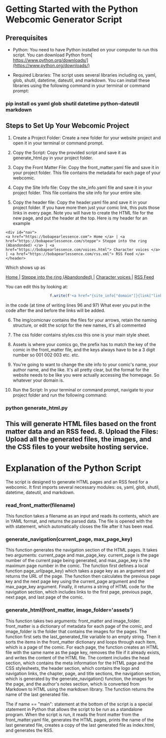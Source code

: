 Getting Started with the Python Webcomic Generator Script
=========================================================

Prerequisites
-------------

-   Python: You need to have Python installed on your computer to run this script. You can download Python from[ https://www.python.org/downloads/](https://www.python.org/downloads/)

-   Required Libraries: The script uses several libraries including os, yaml, glob, shutil, datetime, dateutil, and markdown. You can install these libraries using the following command in your terminal or command prompt:

### pip install os yaml glob shutil datetime python-dateutil markdown

Steps to Set Up Your Webcomic Project
-------------------------------------

1.  Create a Project Folder: Create a new folder for your website project and open it in your terminal or command prompt.

2.  Copy the Script: Copy the provided script and save it as generate_html.py in your project folder.

3.  Copy the Front Matter File: Copy the front_matter.yaml file and save it in your project folder. This file contains the metadata for each page of your webcomic.

4.  Copy the Site Info file: Copy the site_info.yaml file and save it in your project folder. This file contains the site info for your entire site.

5.  Copy the header file: Copy the header.yaml file and save it in your project folder. If you have more then just your comic link, this puts those links in every page. Note you will have to create the HTML file for the new page, and put the header at the top. Here is my header for an example

```
<div id="nav">
<a href="https://bobapearlessence.com"> Home </a> | <a href="https://bobapearlessence.com/steppe"> Steppe into the ring (Abandonded) </a> | <a href="https://bobapearlessence.com/voices.html"> Character voices </a> | <a href="https://bobapearlessence.com/rss.xml"> RSS Feed </a>
</header>
```

Which shows up as 

<div id="nav">
<a href="https://bobapearlessence.com"> Home </a> | <a href="https://bobapearlessence.com/steppe"> Steppe into the ring (Abandonded) </a> | <a href="https://bobapearlessence.com/voices.html"> Character voices </a> | <a href="https://bobapearlessence.com/rss.xml"> RSS Feed </a>
</header>

You can edit this by looking at:

```                for link in header_links:
                    f.write(f'<a href="{site_info["domain"]}{link["link"]}"> {link["name"]} </a> | ')
```
in the code (at time of writing lines 96 and 97) What ever you put in the code after the and before the links will be added.

6. The img/comicnav contains the files for your arrows, retain the naming structure, or edit the script for the new names, it's all commented

7. The css folder contains styles.css this one is your main style sheet.

8. Assets is where your comics go, the prefix has to match the key of the comic in the front_matter file, and the keys always have to be a 3 digit number so 001 002 003 etc. etc.

9. You're going to want to change the site info to your comic's name, your author name, and the like. It's all pretty clear, but the format for the website needs to be like you were actually accessing the homepage. So whatever your domain is.

10.  Run the Script: In your terminal or command prompt, navigate to your project folder and run the following command:

### python generate_html.py

This will generate HTML files based on the front matter data and an RSS feed. 8. Upload the Files: Upload all the generated files, the images, and the CSS files to your website hosting service.
-------------------------------------------------------------------------------------------------------------------------------------------------------------------------------------------------

Explanation of the Python Script
================================

The script is designed to generate HTML pages and an RSS feed for a webcomic. It first imports several necessary modules: os, yaml, glob, shutil, datetime, dateutil, and markdown.

### read_front_matter(filename)

This function takes a filename as an input and reads its contents, which are in YAML format, and returns the parsed data. The file is opened with the with statement, which automatically closes the file after it has been read.

### generate_navigation(current_page, max_page_key)

This function generates the navigation section of the HTML pages. It takes two arguments: current_page and max_page_key. current_page is the page number of the current page being generated, and max_page_key is the maximum page number in the comic. The function first defines a local function page_url(page_key) which takes a page key as an argument and returns the URL of the page. The function then calculates the previous page key and the next page key using the current_page argument and the max_page_key argument. Finally, it returns a string of HTML code for the navigation section, which includes links to the first page, previous page, next page, and last page of the comic.

### generate_html(front_matter, image_folder='assets')

This function takes two arguments: front_matter and image_folder. front_matter is a dictionary of metadata for each page of the comic, and image_folder is the folder that contains the images for the pages. The function first sets the last_generated_file variable to an empty string. Then it sorts the items in the front_matter dictionary and loops through each item, which is a page of the comic. For each page, the function creates an HTML file with the same name as the page key, removes the file if it already exists, and writes the content of the HTML file. The content includes the head section, which contains the meta information for the HTML page and the CSS stylesheets, the header section, which contains the logo and navigation links, the chapter, page, and title sections, the navigation section, which is generated by the generate_navigation() function, the images for the page, and the author's notes section, which is converted from Markdown to HTML using the markdown library. The function returns the name of the last generated file.

The if name == "main": statement at the bottom of the script is a special statement in Python that allows the script to be run as a standalone program. When the script is run, it reads the front matter from the front_matter.yaml file, generates the HTML pages, prints the name of the last generated file, creates a copy of the last generated file as index.html, and generates the RSS.
